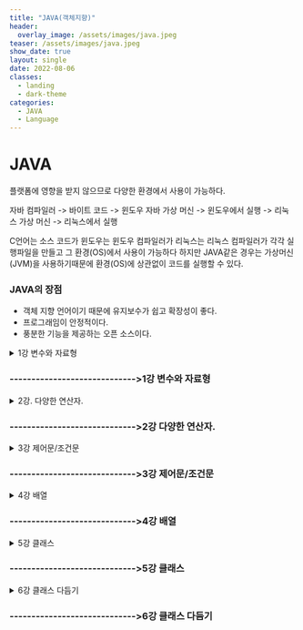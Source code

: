 ```yaml
---
title: "JAVA(객체지향)"
header:
  overlay_image: /assets/images/java.jpeg
teaser: /assets/images/java.jpeg
show_date: true
layout: single
date: 2022-08-06
classes:
  - landing
  - dark-theme
categories:
  - JAVA
  - Language
---
```


# JAVA

플랫폼에 영향을 받지 않으므로 다양한 환경에서 사용이 가능하다.

자바 컴파일러 -> 바이트 코드 -> 윈도우 자바 가상 머신 -> 윈도우에서 실행
                       -> 리눅스 가상 머신 -> 리눅스에서 실행


C언어는 소스 코드가 윈도우는 윈도우 컴파일러가 리눅스는 리눅스 컴파일러가 각각 실행파일을 만들고 그 환경(OS)에서 사용이 가능하다 하지만 JAVA같은 경우는 가상머신 (JVM)을 사용하기때문에 환경(OS)에 상관없이 코드를 실행할 수 있다.

### JAVA의 장점

- 객체 지향 언어이기 때문에 유지보수가 쉽고 확장성이 좋다.
- 프로그래임이 안정적이다.
- 풍분한 기능을 제공하는 오픈 소스이다.



<details>
<summary> 1강 변수와 자료형 </summary>
<div markdown="1">

### 컴퓨터에서 데이터 표현
- 컴퓨터는 0과 1로만 데이터를 저장 한다.
    - bit(비트) : 컴퓨터가 표현하는 데이터의 최소 단위로 2진수 하나의 값을 저장할 수 있는 메모리 크기
    - byte(바이트) : 1byte = 8bit

### 0과 1의 표현 - 2진수
- 컴퓨터는 0과 1로 자료를 표현한다. 따라서 숫자나 문자도 0과 1의 조합으로 표현된다.

### 음의 정수 표현방법
- 정수의 가장 왼쪽에 존재하는 비트는 부호비트 
    - MSB(Most Significant Bit) 가장 중요한 비트
- 음수를 만드는 방법은 2의 보수를 취한다.
    1. 2진수의 모든 비트를 반대로 바꿈
    2. 반대로 바꾼 값에 1을 더함

### 변수
1. 사람의 나이는 해가 바뀌면 변한다. -> 변수
2. 게임을 할면 게임 레벨이 점점 올라감 -> 변수  

프로그램에서 사용되는 자료를 저장하기 위한 공간이며 할당 받은 메모리의 주소 대신 부르는 이름이다. 프로그램 실행 중에 값을 변경이 가능하며 사용되기 이전에 선언 되어야 한다.

### 변수 선언 시 유의점
1. 변수의 이름은 알파벳, 숫자, _, $로 구성된다.
2. 대소문자를 구분한다.
3. 변수의 이름은 숫자로 시작할 수 없고, 키워드도 변수의 이름으로 사용할 수 없다.
4. 이름 사이에 공백이 있을 수 없다.

<makr>변수의 이름을 정할 때는 변수의 역할에 어울리는, 의미 있는 이름을 지어야 한다.</mark>

### 변수가 저장되는 공간의 특성 - 자료형

||정수형|문자형|실수형|논리형|
|------|---|---|---|---|
|1바이트|byte|-|-|boolean|
|2바이트|short|char|-|-|
|4바이트|int|-|float|-|
|8바이트|long|-|double|-|

변수가 사용할 공간의 크기와 특성에 따라 자료형을 사용하여 변수를 선언한다.

### byte 와 short

- byte : 1바이트 단위의 자료형
    - 동영상, 음악 파일등 실행 파일의 자료를 처리 할 때 사용하기 좋은 자료형
- short : 2바이트 단위의 자료형
    - 주로 c/c++ 언어와의 호환 시 사용


### Int  

자바에서 사용하는 정수에 대한 기본 자료형  

- 4바이트 단위의 자료형
- 프로그램에서 사용하는 모든 숫자(리터럴)은 기본적으로 int(4바이트)로 저장된다.
- 32비트를 초과하는 숫자는 Long 형으로 처리

### Long  

8바이트 자료형이며 가장 큰 정수 자료형이다.  
- 숫자의 뒤에 L또는 l을 써서 long형임을 표시  
ex) int num = 12345678900; ->오류  
    long num = 12345678900L; 으로 표현


### char - 문자 자료형  

컴퓨터에서는 문자도 내부적으로는 비트의 조합으로 표현한다.  
자바에서는 문자를 2바이트로 처리한다.

### 문자 세트
문자를 위한 코드 값(숫자 값)들을 정해 놓은 세트
1. 아스키(ASCII) : 1 바이트로 영문자, 숫자, 특수문자 등을 표현 함
2. 유니코드(Unidocde) : 한글과 같은 복잡한 언어를 표현하기 위한 표준 인콘딩 UTF-8, UTF-16이 대표적이다.


### float, double - 실수 자료형
부동 소수점 방식 : 실수를 지수부와 가수부로 표현 하며 무한의 실수를 표현하기 위한 방식이다.
- 실수 자료형 : float(4바이트) double(8바이트) 
- float으로 선언 시 long과 마찬가지로 f라는 식별자를 사용

### boolean - 논리형
논리값 true(참), false(거짓)을 표현하는 자료형

### 자료형 없이 변수 사용 (자바 10)

- 자료형이 필효한 이유
    - 변수를 선언 할 때는 변수가 사용할 메모리 크기와 타입을 구분하기 위해 사용한다.
- 지역 변수 자료형 추론 
    - 변수에 대입되는 값을 보고 컴파일러가 추론한다.

```java
var num = 10;
// c++ auto와 비슷하다 
// 도중에 타입을 변경할 수 없다.
// 지역 변수에서만 사용가능
```

### 상수
상수 : 변하지 않는 값
- 상수를 선언
    - final 키워드를 사용한다.

```java
final int MAX_NUM = 100;
```

### 리터럴(literal)
리터럴 : 프로그램에서 사용하는 모든 숫자,값 ,논리 값  
ex) 10, 3.14, 'A', true

- 리터럴에 해당되는 값은 특정 메모리 공간의 상수 풀(constant pool)에 있다.
- 필요한 경우 상수 풀에서 가져와서 사용
- 상수 풀에 저장 할 때 정수는 int로 실수는 double로 저장하낟.
- 따라서 Long이나 float값으로 저장해야 하는 경우 식별자를 명시해야 한다.

### 형 변환(type conversion)
자료형은 각각 사용하는 메모리 크기와 방식이 다르다. 서로 다른 자료형의 값이 대입되는 경우 형 변환이 일어난다.
1. 묵시적 형변환 : 작은 수에서 큰 수로, 덜 정밀한 수에서 더 정밀한 수로 대입되는 경우

2. 명시적 형변환 : 묵시적 형 변환의 반대의 경우 변환 되는 자료형을 명함 자료의 손실이 발생 할 수 있다. 

```java
double dNum = 3.14;
int num =(int)dNum; // 직접적으로 자료형을 명시해야 한다.
```

</div> 
</details>

### ----------------------------->1강 변수와 자료형


<details>
<summary> 2강. 다양한 연산자. </summary>
<div markdown="1">

### 항과 연산자
- 항(operand) : 연산에 사용되는 값
- 연산자(operator) : 항을 이용하여 연산하는 기호

|연산자|설명|예시|
|------|---|---|
|단항 연산자|항이 한 개인 연산자|++num|
|이항 연산자|항이 두 개인 연산자|num1 + num2|
|삼항 연산자|항이 세 개인 연산자|(5>3)?1:0|

### 대입 연산자
변수에 값을 대입 하는 연산자
- 연사늬 결과를 변수에 대입
- 우선 순위가 가장 낮음
- 왼쪽 변수(left value)에 오른쪽 변수 (right value)를 댕비

### 부호 연산자
단항 연산자이며 양수/음수의 표현,값의 부호를 변경한다.
- 변수에 +,-를 사용한다고 해서 변수의 값이 변하는 것은 아님
- 변수의 값을 변경하려면 대입연산자를 사용

### 산술 연산자
사칙연산에 사용되는 연산자
|연산자|설명|예시|
|------|---|---|
|+|두 항을 더한다|5 + 3|
|-|앞에 있는 항에서 뒤에 있는 항을 뺀다|5 - 3|
|*|두 항을 곱한다|5 * 3|
|/|앞에 있는 항에서 뒤에 있는 항을 나누어 몫을 구한다|5 / 3|
|%|앞에 있는 항에서 뒤에 있는 항을 나누어 나머지를 구한다|5 % 3|

### 증가 감소 연산자
단항 연산자
- 1만큼 더하거나 1만큼 뺄 때 사용
- 항의 앞/뒤 위치에 따라 결과가 달라진다

|연산자|설명|예시|
|------|---|---|
|++|항의 값에 1을 더한다 |num++ 끝나고 더함 ++num 더하고 끝냄|
|--|항에 값에서 1을 뺀다|num--|

### 관계 연산자
이항 연산자
- 연산의 결과가 true OR false로 반환 됨

### 논리 연산자
관계 연산자와 혼합하여 많이 사용 된다.
- 연산의 결과가 true OR false로 반환 됨

|연산자|설명|예시|
|------|---|---|
|"&&"|두 항이 모두 참인 경우에만 결과 값이 참|1<2 && 2<3 -> 참|
|"||"|두 항 중 하나만 참이면 참이다 |1<2 || 2>3 ->참|
|"!"|단항 연산자이며 참은 거짓으로 거짓은 참으로 바꾼다|!(1>2) ->참 |

#### # 논리 합에서 이미 앞에 항이 참이면 뒤에 항은 연산하지 않는다.
#### # 논리 곱에서 이미 앞에 항이 거짓이면 뒤에 항은 연산하지 않는다.

### 조건 연산자
삼항 연산자
- 조건 식의 결과가 참인 경우와 거짓인 경우에 따라 다른 식이나 결과가 수행된다
- 제어문 중 조건문을 간단히 표현할 때 사용할 수 있음

```java
int num = (5>3) ?10 :20;
```

### 비트 연산자
비트 연산자는 정수에만 사용할 수 있다.


|연산자|설명|예시|
|------|---|---|
|~|비트의 반전 (1의 보수) | A = ~A;|
|&|비트 단위 AND |1 & 1 1반환 그 외는 0|
|OR(|)|비트 단위 OR| 0 OR 0 0반환 그 외는 1|
|^|비트 단위 XOR |두 개의 비트가 서로 다른 경우 1을 반환|
|<<|왼쪽 shif| a<<2 변수 a를 2비트 만큼 왼쪽으로 이동|
|>>|오른쪽 shif| a>>2 변수 a를 2비트 만큼 오른쪽으로 이동|
|>>>|오른쪽 shif| >>와 동일한 연산이지만 채워지는 비트가 부호와 상관없이 0임|


</div>
</details>

### ----------------------------->2강 다양한 연산자.

<details>
<summary> 3강 제어문/조건문  </summary>
<div markdown="1">

### 조건문 
주어진 조건에 따라 다른 수행문이 실행되도록 프로그래밍 하는것

```java
if(조건식){
    수행문;
}

else if(조건 2){
    수행문;
}

else{
    수행문;
}
```

### switch-case문
조건식의 결과가 정수 또는 문자열의 값이고 그 값에 따라 수행문이 결정될 때
- if-else, if-else문을 대신하여 사용

```java
switch(num){
    case 1 : num1= num;
            break;
    case 2 : num2= num;
            break;
    default : num = num;
}
```

### 반복문
주어진 조건이 만족할 때까지 수행문을 반복적으로 수행한다.
- while, do-while,for 문이 있음
- 조건의 만족과 반복 가능 여부에 대해 정확한 코딩을 해야 함

### while문
조건식이 참인 동안 수행문을 반복해서 수행
- 무한루프에 빠지지않게 하기 위해서 반복문을 탈출하게 만들어야 함

```java
while(조건식){
    수행문1;
    .... 반복
}
```

### for문
반복문 중 가장 많이 사용하는 반복문
- 주로 조건이 횟수인 경우 사용
- 초기화식, 조건식, 증감식을 한꺼번에 작성

```java
for(int i=0; i<=10; i++){
    System.out.println(i);
}
```

</div>
</details>

### ----------------------------->3강 제어문/조건문

<details>
<summary> 4강 배열 </summary>
<div markdown="1">


- 변수가 많아져 하나하나 변수를 선언하기 힘들 때 사용가능하다.
- 배열은 처음 선언이후 크기가 변하지 않는다.
- 인덱스는 0번부터 시작한다.
- 배열.length 를 이용하면 배열의 크기를 알아낼 수 있다.
- for 블록 안에서 선언된 변수는 for문이 끝나면 사라진다.

```java
int [] arr1 = new int[10];
// int형 배열을 선언하는 방법

int [] arr2 = new int[] {1,2,3,4};
int [] arr3 = {1,2,3,4};

// 선언과 동시에 초기화하는 2가지 방법

int [] Arr = new int[100];

for(int i=0; i<100; i++){
		Arr[i] = i;
}
// 반복문을 사용하여 배열에 접근하는 방법
```

### 2차원 배열

배열안의 배열이다.

- Y(행), X(열)로 생성이 된다.
- Arr[0] = 3 처럼 1차원 대입식은 불가능하다. -> Arr[0][1] = 10; 모든 인덱스를 표시해줘야 한다.
```java
int [][] Arr = new int[3][4];
// YX의 크기로 생성이 된다.
```

### 크기가 다른 배열생성도 가능하다. !!
각 인덱스마다 다른 크기의 배열생성 가능

<img width="702" alt="스크린샷 2022-08-05 오후 6 23 07" src="https://user-images.githubusercontent.com/79856225/183047231-26c12ebf-57e0-4770-8fa5-45e603a12c19.png">

### for each

- for each는 2가지 값만 넣어준다.
for(type값을 받아줄 변수 이름 : 출력하고 싶은 자료구조)
- c++의 for(auto a: arr) 문과 같은 구조이다.
- 단 자동 형변환 auto는 사용이 안된다.. var를 사용하자



</div>
</details>


### ----------------------------->4강 배열


<details>
<summary> 5강 클래스 </summary>
<div markdown="1">

### 객체지향 언어

- 프로그램을 구성하는 요소는 객체이며 이것이 상호작용 하도록 프로그래밍
- 클래스 : 객체를 만들기 위한 틀

ex) 객체 : 붕어빵

클래스 : 붕어빵 틀

```java
public class Car{
	
}

public class CarEx{
	public static void main(String [] args){
		Car c1 = new Car(); 
// new를 사용하여 객체를 만들어야 함
	}
}
```

### 자바에는 2가지 타입이 존재한다.

1. 기본형 타입
    - 논리형, 문자형, 정수형, 실수형
2. 참조형 타입
    - 기본형을 제외한 모든 타입

```java
int i = 4; //기본형 타입
String str = new String("HELLO"); //참조형 타입
```

 new라는 키워드는 메모리에 올려달라는 의미이다 c에서 동적할당과 같은 개념이며 이렇게 메모리에 올라간 클래스를 **인스턴스**라고 말한다.

메모리에 올라간 인스턴스를 가리키는 변수 = 참조하는 변수 = 레퍼런스하는 변수  모두 같은 말이다. 

- 인스턴스를 가지고 있는게 아니라 가리키고 있다는 의미이다 즉 **포인터**

### 클래스는 모두 참조형이다

String은 자바에서 가장 많이 사용하는 클래스이다.

### 특징 1. String은 예외적은 new연산자 없이도 생성이 가능하지만 약간의 차이가 있다.

```java
String str1 = "Hello"; // ->상수영역에있는 Hello를 가르키고 있다.
String str2 = "Hello"; // ->상수영역에있는 Hello를 가르키고 있다.
String str3 = new String("Hello"); //상수영역에 있는걸 참조하는게 아니라 새롭게 힙영역에 생성한다.

////////////////////// 차이점 비교 ////////////////////
if(str1==str2) --> true 둘은 상수영역에 있는 같은 레퍼런스를 참조하고 있다 
if(str1 == str3) --> false str1은 상수영역 str3은 힙영역에 새롭게 생성된 인스턴스이다.
```

사람이 보기에는 같은 Hello이지만 자바는 new로 생성된 string과 그냥 생성된 string을 다르게 생각한다.

### 특징 2. String은 다른 클래스와 다르게 한 번 생성된  클래스는 변하지 않는다.

```java
// str1.을 이용하여 메서드 확인
System.out.println(str1.substring(3)); //3번 인덱스부터 잘라져서 보여짐
System.out.println(str1); // 내부의 값은 변하지 않음
// 즉 수행하기 전에 새로운 스트링을 만들어서 반환한다고 생각하면 된다.
```

### 클래스의 구성요소 : 필드

ex)

객체 : 자동차 

필드 : 자동차의 구성요소 (속성)

1. 차 이름
2. 차량번호

객체 : 학생

필드 : 학생의 구성요소(속성)

1. 이름
2. 번호

```java
public class Car{
	String name;
	int number;
}
//자동차 클래스 생성

public static void main(String[] args){
	Car c1 = new Car();
	Car c2 = new Car();
	
	c1.name = "소방차";
	c1.number = 1234;

	c2.name = "구급차";
	c2.number = 1111;
// 자동차 객체를 생성한 후 속성 값 삽입

	System.out.println(c1.name);
	System.out.println(c1.number);
// c1 객체 확인
	System.out.println(c2.name);
	System.out.println(c2.number);
// c2 객체 확인
}
```

**각각**의  자동차 **객체 생성**되었고 각자 다른값이 들어있는걸 확인할 수 있다.

### 객체 지향 언어 : 하나의 사물을  하나의 클래스로 설명

- 사물
    - 상태 → 필드
        - 이름, 차량번호
    - 행동 → 메소드
        - 전진,후진

- 메소드 :  함수와 같다 입력값 —> 결과값
    - 입력값 : 매개변수(인자)
    - 결과값 : 리턴값 (반환값)

- 메소드 : 클래스가 가지고 있는 기능

public 리턴타입(ex int) 메소드 이름(매개변수){
	구현
}

### 다양한 메소드 선언

```java
public void method1(){ //리턴값이 없다면 void를 사용
	System.out.println("mthod1이 실행됨");
}

public void method2(int value){ //정수형 인자를 받음
	System.out.println(value + "method2가 실행됨");
}

public int method3(){
	System.out.println("method3이 실행됨");
	return 10;
} // 리턴값을 설정했으니 리턴값을 줘야함

public void method4(int x, int y){ //여러개의 인자를 받음
		System.out.println(x+y + "method4가 실행됨");
}

public int method5(int x){ //정수형 인자를 받음
		System.out.println(x + "method5가 실행됨");
		return x*2;
} // 받은 인자를 이용하여 리턴
```

선언한 메소드 사용 

- 위에 클래스를 생성했다고 가정하고 진행(Myclass)
- 실행 시 선언했던 조건을 맞춰줘야 한다.

```java
public static void main(String [] args){
		Myclass myclass = new Myclass();
		// myclass.을 이용하여 메소드 접근가능
		myclass.method1();

		myclass.method2(10); //정수형을 무조건 넣어줘야 한다.

		int value = myclass.method3(); //리턴값을 받아낼 변수가 필요
		System.out.println(value);  //받은 값 확인

		myclass.method4(3,4); //2개의 정수값을 인자로

		int value1 = myclass.method5(10); //정수 인자를 이용하여 리턴값 받음
		System.out.println(value1); //확인
}
```

### 필요한 클래스를 구현하는 방법도 있지만 이미 만들어진 클래스들을 이용할 수 있다.

자주 사용하는 String 클래스의 메소드 확인

```java
public static void main(String[] args){
    String str = "Hello";
    str.length(); // 문자열의 길이를 반환해주며 공백도 하나의 문자로 인식한다.
    str.concat(" World"); // 문자열을 더해준다 -> Hello World
    /* 
        이때 str을 확인해보면 Hello World가 아닌 Hello로 나온다. 
        즉 concat을 사용하면 새롭게 생성한 String Hello World를 반환하다.
    */
    str = str.concat(" World"); // 이 처럼 사용해야 str값이 변환된다.

    str.substring(3); //3번 인덱스부터 잘라준다.
    str.substring(3,6); // 3번부터 6번까지 인덱스를 잘라준다.    
    }
```

### 변수의 사용범위 : 변수가 선언된 블록

```java
public class VariableScopeExam{
	int globalscope = 10;
	
	public void scopeType1(int value){
		int localscope =20;
		globalscope = value; //가능
		localscope = 40; //가능
	}
	
	public void scopeType2(int value){
		globalscope = value; //가능
		localscope = 40; //불가능
	}
	
	public static void main(String[] args){
		globalscope = 100; //불가능
		localscope = value; //불가능
	}
}
```

### 모든 클래스는 인스턴스화 하지 않은 채로 사용할 수 없다.

- 붕어빵틀 ≠ 붕어빵

### **static** 키워드를 사용하면 인스턴스화(객체를 생성) 하지않아도 사용이 가능하다.

```java
public class VariableScopeExam{
	int globalscope = 10;
	static int staticValue = 10;
	
	public void scopeType1(int value){
		int localscope =20;
		globalscope = value; //가능
		localscope = 40; //가능
	}
	
	public void scopeType2(int value){
		globalscope = value; //가능
		localscope = 40; //불가능
	}
	
	public static void main(String[] args){
		globalscope = 100; //불가능
		localscope = value; //불가능
		staticValue = 20 // 가능
	
		VariableScopeExam v1 =new VariableScopeExam();
		VariableScopeExam v2 =new VariableScopeExam();
		v1.globalscope = 100; 
		v2.globalscope = 200;
	// 위처럼 객체를 생성해서 사용해야 하며 각각 다른객체 이므로 다른값이 들어간다.
		v1.staticValue = 100;
		v2.staticValue = 200;
	// static 필드는 값을 공유하므로 두 객체는 같은값을 가지고 있다.
	}
}
```

### 클래스 변수

- static한 변수, 값을 저장할 수 있는 공간이 하나뿐이여서 값을 공유한다.
- 클래스 이름을 직접 사용하는 것이 가능하다.
    - 클래스이름.클래스변수명
    
    ex)  VariableScopeExam.staticValue
    

### 글로벌 변수를 선언할 때 static을 사용하면 되는것인가?!

### JDK5에서 추가된 문법이다 (enum)

- 기존 사용방식

```java
public class EnumEx{
	public static final String MALE ="MALE";
	public static final String FEMALE ="FEMALE";
	
	public static void main(String [] args){
		String gender1; //MALE 과 FEMAL 둘 중 하나의 값을 넣고싶음
		gender1 = EnumEx.MALE;
		gender1 = EnumEx.FEMALE;
		gender1 = "boy"; //하지만 다른 string 값이 들어와도 오류를 발생시키지 않는다.
	
		Gender gender2;
		gender2 = Gender.MALE;
		gender2 = Gender.FEMALE;
		gender2 = "boy"; //에러 
	}
enum Gender{
		MALE,FEMALE; 
	}
}
```

위처럼 특정 값만 사용할 때는 열거형을 사용하면 좋다

- 다른값이 들어왔을 때 오류가 생길 수 있을때 사용하면 좋아보인다.

</div>
</details>

### ----------------------------->5강 클래스

<details>
<summary> 6강 클래스 다듬기 </summary>
<div markdown="1">

</div>
</details>

### ----------------------------->6강 클래스 다듬기




<!--
<details>
<summary>  </summary>
<div markdown="1">

</div>
</details>
----------------------
-->